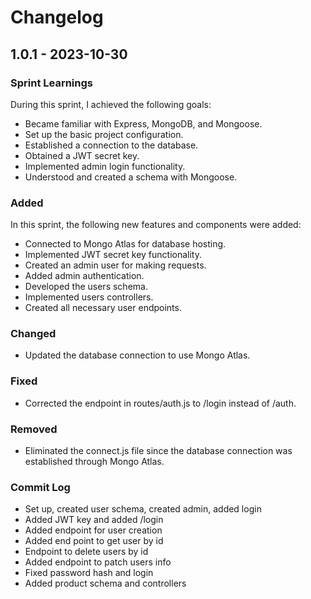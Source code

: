 # Changelog

## 1.0.1 - 2023-10-30

### Sprint Learnings

During this sprint, I achieved the following goals:

- Became familiar with Express, MongoDB, and Mongoose.
- Set up the basic project configuration.
- Established a connection to the database.
- Obtained a JWT secret key.
- Implemented admin login functionality.
- Understood and created a schema with Mongoose.

### Added

In this sprint, the following new features and components were added:

- Connected to Mongo Atlas for database hosting.
- Implemented JWT secret key functionality.
- Created an admin user for making requests.
- Added admin authentication.
- Developed the users schema.
- Implemented users controllers.
- Created all necessary user endpoints.

### Changed

- Updated the database connection to use Mongo Atlas.

### Fixed

- Corrected the endpoint in routes/auth.js to /login instead of /auth.

### Removed

- Eliminated the connect.js file since the database connection was established through Mongo Atlas.

### Commit Log

- Set up, created user schema, created admin, added login
- Added JWT key and added /login
- Added endpoint for user creation
- Added end point to get user by id
- Endpoint to delete users by id
- Added endpoint to patch users info
- Fixed password hash and login
- Added product schema and controllers

<!-- git log --since="1 week ago" --reverse --pretty=format:"%h %an %ad %s" -->